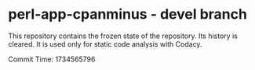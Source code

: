 # perl-app-cpanminus - devel branch

This repository contains the frozen state of the repository.
Its history is cleared. It is used only for static code
analysis with Codacy.

Commit Time: 1734565796